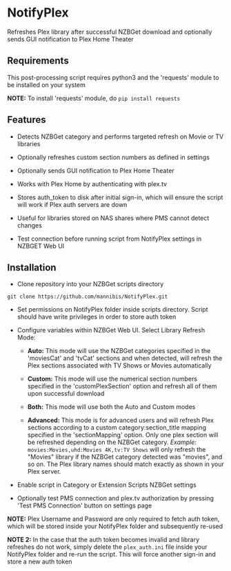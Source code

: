 # NotifyPlex
Refreshes Plex library after successful NZBGet download and optionally sends GUI notification to Plex Home Theater

## Requirements

This post-processing script requires python3 and the 'requests' module to be installed on your system

**NOTE:** To install 'requests' module, do `pip install requests`

## Features

* Detects NZBGet category and performs targeted refresh on Movie or TV libraries

* Optionally refreshes custom section numbers as defined in settings

* Optionally sends GUI notification to Plex Home Theater

* Works with Plex Home by authenticating with plex.tv

* Stores auth_token to disk after initial sign-in, which will ensure the script will work if Plex auth servers are down

* Useful for libraries stored on NAS shares where PMS cannot detect changes

* Test connection before running script from NotifyPlex settings in NZBGET Web UI

## Installation 

* Clone repository into your NZBGet scripts directory

`git clone https://github.com/mannibis/NotifyPlex.git`

* Set permissions on NotifyPlex folder inside scripts directory. Script should have write privileges in order to store auth token

* Configure variables within NZBGet Web UI. Select Library Refresh Mode:

    * **Auto:** This mode will use the NZBGet categories specified in the 'moviesCat' and 'tvCat' sections
    and when detected, will refresh the Plex sections associated with TV Shows or Movies automatically
    
    * **Custom:** This mode will use the numerical section numbers specified in the 'customPlexSection'
    option and refresh all of them upon successful download
    
    * **Both:** This mode will use both the Auto and Custom modes
    
    * **Advanced:** This mode is for advanced users and will refresh Plex sections according to 
    a custom category:section_title mapping specified in the 'sectionMapping' option. Only one plex section
    will be refreshed depending on the NZBGet category. *Example:* `movies:Movies,uhd:Movies 4K,tv:TV Shows`
    will only refresh the "Movies" library if the NZBGet category detected was "movies", and so on.  The Plex 
    library names should match exactly as shown in your Plex server.

* Enable script in Category or Extension Scripts NZBGet settings

* Optionally test PMS connection and plex.tv authorization by pressing 'Test PMS Connection' button on settings page

**NOTE:** Plex Username and Password are only required to fetch auth token, which will be stored inside your NotifyPlex 
folder and subsequently re-used

**NOTE 2:** In the case that the auth token becomes invalid and library refreshes do not work, simply delete the 
`plex_auth.ini` file inside your NotifyPlex folder and re-run the script. This will force another sign-in and store a new auth token
